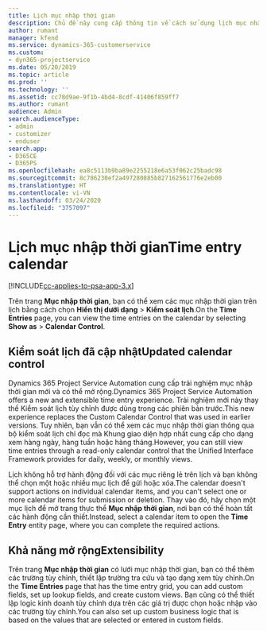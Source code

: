 ```yaml
---
title: Lịch mục nhập thời gian
description: Chủ đề này cung cấp thông tin về cách sử dụng lịch mục nhập thời gian.
author: rumant
manager: kfend
ms.service: dynamics-365-customerservice
ms.custom:
- dyn365-projectservice
ms.date: 05/20/2019
ms.topic: article
ms.prod: ''
ms.technology: ''
ms.assetid: cc78d9ae-9f1b-4bd4-8cdf-41406f859ff7
ms.author: rumant
audience: Admin
search.audienceType:
- admin
- customizer
- enduser
search.app:
- D365CE
- D365PS
ms.openlocfilehash: ea8c5113b9ba89e2255218e6a53f062c25badc98
ms.sourcegitcommit: 8c786230ef2a497280885b827162561776e2eb00
ms.translationtype: HT
ms.contentlocale: vi-VN
ms.lasthandoff: 03/24/2020
ms.locfileid: "3757097"
---
```

# <a name="time-entry-calendar"></a><span data-ttu-id="2046e-103">Lịch mục nhập thời gian</span><span class="sxs-lookup"><span data-stu-id="2046e-103">Time entry calendar</span></span>

[!INCLUDE[cc-applies-to-psa-app-3.x](../includes/cc-applies-to-psa-app-3x.md)]

<span data-ttu-id="2046e-104">Trên trang **Mục nhập thời gian**, bạn có thể xem các mục nhập thời gian trên lịch bằng cách chọn **Hiển thị dưới dạng** \> **Kiểm soát lịch**.</span><span class="sxs-lookup"><span data-stu-id="2046e-104">On the **Time Entries** page, you can view the time entries on the calendar by selecting **Show as** \> **Calendar Control**.</span></span>

## <a name="updated-calendar-control"></a><span data-ttu-id="2046e-105">Kiểm soát lịch đã cập nhật</span><span class="sxs-lookup"><span data-stu-id="2046e-105">Updated calendar control</span></span>

<span data-ttu-id="2046e-106">Dynamics 365 Project Service Automation cung cấp trải nghiệm mục nhập thời gian mới và có thể mở rộng.</span><span class="sxs-lookup"><span data-stu-id="2046e-106">Dynamics 365 Project Service Automation offers a new and extensible time entry experience.</span></span> <span data-ttu-id="2046e-107">Trải nghiệm mới này thay thế Kiểm soát lịch tùy chỉnh được dùng trong các phiên bản trước.</span><span class="sxs-lookup"><span data-stu-id="2046e-107">This new experience replaces the Custom Calendar Control that was used in earlier versions.</span></span> <span data-ttu-id="2046e-108">Tuy nhiên, bạn vẫn có thể xem các mục nhập thời gian thông qua bộ kiểm soát lịch chỉ đọc mà Khung giao diện hợp nhất cung cấp cho dạng xem hàng ngày, hàng tuần hoặc hàng tháng.</span><span class="sxs-lookup"><span data-stu-id="2046e-108">However, you can still view time entries through a read-only calendar control that the Unified Interface Framework provides for daily, weekly, or monthly views.</span></span>

<span data-ttu-id="2046e-109">Lịch không hỗ trợ hành động đối với các mục riêng lẻ trên lịch và bạn không thể chọn một hoặc nhiều mục lịch để gửi hoặc xóa.</span><span class="sxs-lookup"><span data-stu-id="2046e-109">The calendar doesn't support actions on individual calendar items, and you can't select one or more calendar items for submission or deletion.</span></span> <span data-ttu-id="2046e-110">Thay vào đó, hãy chọn một mục lịch để mở trang thực thể **Mục nhập thời gian**, nơi bạn có thể hoàn tất các hành động cần thiết.</span><span class="sxs-lookup"><span data-stu-id="2046e-110">Instead, select a calendar item to open the **Time Entry** entity page, where you can complete the required actions.</span></span>

## <a name="extensibility"></a><span data-ttu-id="2046e-111">Khả năng mở rộng</span><span class="sxs-lookup"><span data-stu-id="2046e-111">Extensibility</span></span>

<span data-ttu-id="2046e-112">Trên trang **Mục nhập thời gian** có lưới mục nhập thời gian, bạn có thể thêm các trường tùy chỉnh, thiết lập trường tra cứu và tạo dạng xem tùy chỉnh.</span><span class="sxs-lookup"><span data-stu-id="2046e-112">On the **Time Entries** page that has the time entry grid, you can add custom fields, set up lookup fields, and create custom views.</span></span> <span data-ttu-id="2046e-113">Bạn cũng có thể thiết lập logic kinh doanh tùy chỉnh dựa trên các giá trị được chọn hoặc nhập vào các trường tùy chỉnh.</span><span class="sxs-lookup"><span data-stu-id="2046e-113">You can also set up custom business logic that is based on the values that are selected or entered in custom fields.</span></span>
